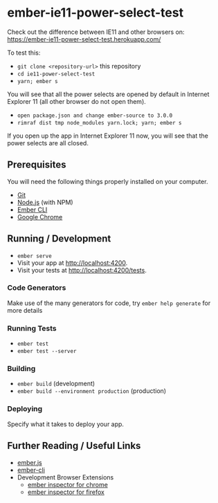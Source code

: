 # ember-ie11-power-select-test

Check out the difference between IE11 and other browsers on:
https://ember-ie11-power-select-test.herokuapp.com/

To test this:

* `git clone <repository-url>` this repository
* `cd ie11-power-select-test`
* `yarn; ember s`

You will see that all the power selects are opened by default in Internet Explorer 11 (all other browser do not open them).

* `open package.json and change ember-source to 3.0.0 `
* `rimraf dist tmp node_modules yarn.lock; yarn; ember s`

If you open up the app in Internet Explorer 11 now, you will see that the power selects are all closed.

## Prerequisites

You will need the following things properly installed on your computer.

* [Git](https://git-scm.com/)
* [Node.js](https://nodejs.org/) (with NPM)
* [Ember CLI](https://ember-cli.com/)
* [Google Chrome](https://google.com/chrome/)

## Running / Development

* `ember serve`
* Visit your app at [http://localhost:4200](http://localhost:4200).
* Visit your tests at [http://localhost:4200/tests](http://localhost:4200/tests).

### Code Generators

Make use of the many generators for code, try `ember help generate` for more details

### Running Tests

* `ember test`
* `ember test --server`

### Building

* `ember build` (development)
* `ember build --environment production` (production)

### Deploying

Specify what it takes to deploy your app.

## Further Reading / Useful Links

* [ember.js](https://emberjs.com/)
* [ember-cli](https://ember-cli.com/)
* Development Browser Extensions
  * [ember inspector for chrome](https://chrome.google.com/webstore/detail/ember-inspector/bmdblncegkenkacieihfhpjfppoconhi)
  * [ember inspector for firefox](https://addons.mozilla.org/en-US/firefox/addon/ember-inspector/)
